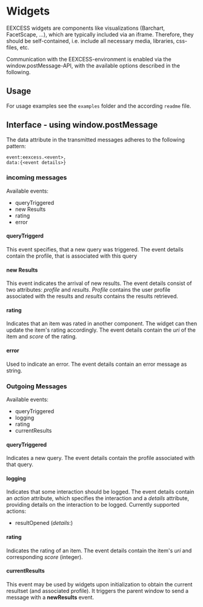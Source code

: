 # Widgets

EEXCESS widgets are components like visualizations (Barchart, FacetScape, ...), which are typically included via an iframe. Therefore, they should be self-contained, i.e. include all necessary media, libraries, css-files, etc.

Communication with the EEXCESS-environment is enabled via the window.postMessage-API, with the available options described in the following.

## Usage
For usage examples see the `examples` folder and the according `readme` file.

## Interface - using window.postMessage

The data attribute in the transmitted messages adheres to the following pattern:
    
    event:eexcess.<event>,
    data:{<event details>}
 
### incoming messages
Available events:
* queryTriggered
* new Results
* rating
* error

#### queryTriggerd
This event specifies, that a new query was triggered. The event details contain the profile, that is associated with this query

#### new Results
This event indicates the arrival of new results. The event details consist of two attributes: _profile_ and _results_. _Profile_ contains the user profile associated with the results and _results_ contains the results retrieved.

#### rating
Indicates that an item was rated in another component. The widget can then update the item's rating accordingly. The event details contain the _uri_ of the item and _score_ of the rating.

#### error
Used to indicate an error. The event details contain an error message as string.


### Outgoing Messages
Available events:
* queryTriggered
* logging
* rating
* currentResults

#### queryTriggered
Indicates a new query. The event details contain the profile associated with that query.

#### logging
Indicates that some interaction should be logged. The event details contain an _action_ attribute, which specifies the interaction and a _details_ attribute, providing details on the interaction to be logged.
Currently supported actions:
* resultOpened (_details_:<url>)

#### rating
Indicates the rating of an item. The event details contain the item's _uri_ and corresponding _score_ (integer).

#### currentResults
This event may be used by widgets upon initialization to obtain the current resultset (and associated profile). It triggers the parent window to send a message with a **newResults** event.